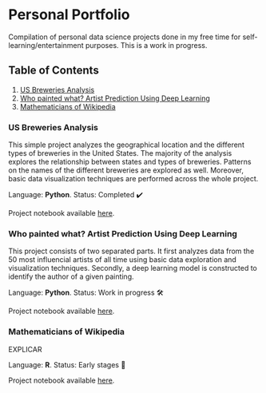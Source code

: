 # Personal Portfolio
Compilation of personal data science projects done in my free time for self-learning/entertainment purposes. This is a work in progress. 

## Table of Contents
1. [US Breweries Analysis](#breweries)
2. [Who painted what? Artist Prediction Using Deep Learning](#artists)
3. [Mathematicians of Wikipedia](#mathematicians)

### **US Breweries Analysis** <a name="breweries"></a>

This simple project analyzes the geographical location and the different types of breweries in the United States. The majority of the analysis explores the relationship between states and types of breweries. Patterns on the names of the different breweries are explored as well. Moreover, basic data visualization techniques are performed across the whole project.

Language: **Python**. Status: Completed ✔️

Project notebook available [here](./us-breweries/us-breweries.ipynb).

### **Who painted what? Artist Prediction Using Deep Learning** <a name="artists"></a>

This project consists of two separated parts. It first analyzes data from the 50 most influencial artists of all time using basic data exploration and visualization techniques. Secondly, a deep learning model is constructed to identify the author of a given painting.

Language: **Python**. Status: Work in progress 🛠️

Project notebook available [here](./art-history/artist-predictor.ipynb).

### **Mathematicians of Wikipedia** <a name="mathematicians"></a>

EXPLICAR

Language: **R**. Status: Early stages 🐣

Project notebook available [here]().
